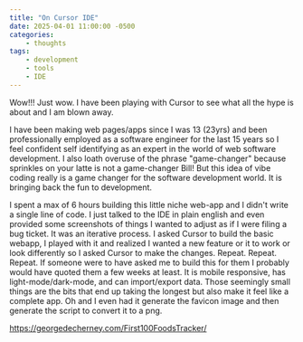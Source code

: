 ```yaml
---
title: "On Cursor IDE"
date: 2025-04-01 11:00:00 -0500
categories: 
    - thoughts
tags: 
    - development
    - tools
    - IDE
--- 
```


Wow!!! Just wow. I have been playing with Cursor to see what all the hype is about and I am blown away. 

I have been making web pages/apps since I was 13 (23yrs) and been professionally employed as a software engineer for the last 15 years so I feel confident self identifying as an expert in the world of web software development. I also loath overuse of the phrase "game-changer" because sprinkles on your latte is not a game-changer Bill! But this idea of vibe coding really is a game changer for the software development world. It is bringing back the fun to development. 

I spent a max of 6 hours building this little niche web-app and I didn't write a single line of code. I just talked to the IDE in plain english and even provided some screenshots of things I wanted to adjust as if I were filing a bug ticket. It was an iterative process. I asked Cursor to build the basic webapp, I played with it and realized I wanted a new feature or it to work or look differently so I asked Cursor to make the changes. Repeat. Repeat. Repeat. If someone were to have asked me to build this for them I probably would have quoted them a few weeks at least. It is mobile responsive, has light-mode/dark-mode, and can import/export data. Those seemingly small things are the bits that end up taking the longest but also make it feel like a complete app. Oh and I even had it generate the favicon image and then generate the script to convert it to a png. 


https://georgedecherney.com/First100FoodsTracker/